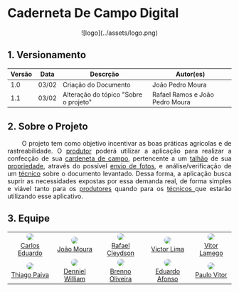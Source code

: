 <h1> Caderneta De Campo Digital</h1>

<center>
![logo](../assets/logo.png)
</center>


## 1. Versionamento

| Versão | Data  | Descrção                      | Autor(es)       |
| ------ | ----- | ------------------------------ | --------------- |
| 1.0    | 03/02 | Criação do Documento           | João Pedro Moura|
| 1.1    | 03/02 | Alteração do tópico "Sobre o projeto"         | Rafael Ramos e João Pedro Moura|

## 2. Sobre o Projeto

<p align="justify">&emsp;&emsp;
O projeto tem como objetivo incentivar as boas práticas agrícolas e de rastreabilidade. O <a href="../../requisitos/modelagem/lexicos#produtor">produtor</a> poderá utilizar a aplicação para realizar a confecção de sua <a href="../../requisitos/modelagem/lexicos#cardeneta_de_campo">cardeneta de campo</a>, pertencente a um <a href="../../requisitos/modelagem/lexicos#talhao">talhão</a> de sua <a href="../../requisitos/modelagem/lexicos#propriedade">propriedade</a>, através do possível <a href="../../requisitos/modelagem/lexicos#enviar_foto_agrotoxico">envio de fotos</a>, e análise/verificação de um <a href="../../requisitos/modelagem/lexicos#tecnico">técnico</a> sobre o documento levantado. Dessa forma, a aplicação busca suprir as necessidades expostas por essa demanda real, de forma simples e viável tanto para os <a href="../../requisitos/modelagem/lexicos#produtor">produtores</a> quando para os <a href="../../requisitos/modelagem/lexicos#tecnico">técnicos </a>que estarão utilizando esse aplicativo.
</p>

## 3. Equipe

<center>

<table>
    <tr>
      <!-- Carlos   -->
       <td align="center"><a href="https://github.com/carlosfiuza"><img style="border-radius: 50%;" src="https://github.com/carlosfiuza.png" width="100px;"/><br />         Carlos Eduardo
         </a>
      </td>
     <!-- Joao   -->
       <td align="center"><a href="https://github.com/joao-moura"><img style="border-radius: 50%;" src="https://github.com/joao-moura.png" width="100px;"/><br />         João Moura
         </a>
      </td>
     <!-- Rafael   -->
       <td align="center"><a href="https://github.com/rcleydsonr"><img style="border-radius: 50%;" src="https://github.com/rcleydsonr.png" width="100px;"/><br />           Rafael Cleydson
        </a>
      </td>
      <!-- Vitor   -->
       <td align="center"><a href="https://github.com/vital14"><img style="border-radius: 50%;" src="https://github.com/vital14.png" width="100px;"/><br />                 Victor Lima
         </a>
      </td>
      <!-- Vitor Lamego   -->
       <td align="center"><a href="https://github.com/vitorlamego"><img style="border-radius: 50%;" src="https://github.com/vitorlamego.png" width="100px;"/><br />         Vitor Lamego
         </a>
    </tr>
    <tr>
      </td>
       <!-- Thiago   -->
       <td align="center"><a href="https://github.com/thiagohdaqw"><img style="border-radius: 50%;" src="https://github.com/thiagohdaqw.png" width="100px;"/><br />         Thiago Paiva
         </a>
      </td>
      <!-- Denniel   -->
       <td align="center"><a href="https://github.com/Denniel-sudo"><img style="border-radius: 50%;" src="https://github.com/Denniel-sudo.png" width="100px;"/><br />       Denniel William
         </a>
      </td>
     <!--  Brenno  -->
       <td align="center"><a href="https://github.com/brenno-silva"><img style="border-radius: 50%;" src="https://github.com/brenno-silva.png" width="100px;"/><br />        Brenno Oliveira
         </a>
      </td>
     <!--  Eduardo  -->
       <td align="center"><a href="https://github.com/oEduardoAfonso"><img style="border-radius: 50%;" src="https://github.com/oEduardoAfonso.png" width="100px;"/><br />     Eduardo Afonso
        </a>
      </td>
      <!--  Paulo  -->
       <td align="center"><a href="https://github.com/PauloAbiAcl"><img style="border-radius: 50%;" src="https://github.com/PauloAbiAcl.png" width="100px;"/><br />            Paulo Vitor
         </a>
      </td>
    </tr>
</table>

</center>
